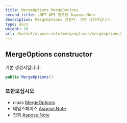 ```yaml
---
title: MergeOptions.MergeOptions
second_title: .NET API 참조용 Aspose.Note
description: MergeOptions 건설자. 기본 생성자입니다.
type: docs
weight: 10
url: /ko/net/aspose.note/mergeoptions/mergeoptions/
---
```

## MergeOptions constructor

기본 생성자입니다.

```csharp
public MergeOptions()
```

### 또한보십시오

* class [MergeOptions](../)
* 네임스페이스 [Aspose.Note](../../mergeoptions/)
* 집회 [Aspose.Note](../../../)


